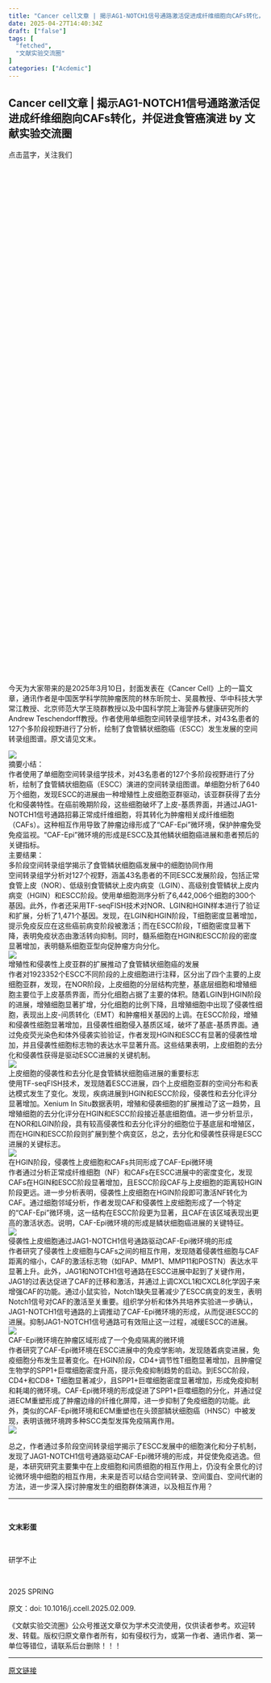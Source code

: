 ```yaml
---
title: "Cancer cell文章 | 揭示AG1-NOTCH1信号通路激活促进成纤维细胞向CAFs转化，并促进食管癌演进"
date: 2025-04-27T14:40:34Z
draft: ["false"]
tags: [
  "fetched",
  "文献实验交流圈"
]
categories: ["Acdemic"]
---
```

Cancer cell文章 | 揭示AG1-NOTCH1信号通路激活促进成纤维细胞向CAFs转化，并促进食管癌演进 by 文献实验交流圈
------
<div><section data-pm-slice="0 0 []"><section><section><section><section><p><span leaf="">点击蓝字，关注我们</span></p></section></section><section><section><section><svg viewbox="0 0 1 1"></svg></section></section></section><section><section><section><svg viewbox="0 0 1 1"></svg></section></section></section></section></section></section><p><span><span leaf="">今天为大家带来的是</span></span><span lang="EN-US"><span leaf="">2025</span></span><span><span leaf="">年</span></span><span lang="EN-US"><span leaf="">3</span></span><span><span leaf="">月</span></span><span lang="EN-US"><span leaf="">10</span></span><span><span leaf="">日，封面发表在《</span></span><span lang="EN-US"><span leaf="">Cancer Cell</span></span><span><span leaf="">》上的一篇文章，通讯作者是中国医学科学院肿瘤医院的林东昕院士、吴晨教授、华中科技大学常江教授、北京师范大学王晓群教授以及中国科学院上海营养与健康研究所的</span></span><span lang="EN-US"><span leaf="">Andrew Teschendorff</span></span><span><span leaf="">教授。作者使用<span textstyle="">单细胞空间转录组学</span>技术，<span textstyle="">对</span></span></span><span lang="EN-US"><span leaf=""><span textstyle="">43</span></span></span><span><span leaf=""><span textstyle="">名患者的</span></span></span><span lang="EN-US"><span leaf=""><span textstyle="">127</span></span></span><span><span leaf=""><span textstyle="">个多阶段视野</span>进行了分析，绘制了<span textstyle="">食管鳞状细胞癌（</span></span></span><span lang="EN-US"><span leaf=""><span textstyle="">ESCC</span></span></span><span><span leaf=""><span textstyle="">）发生发展的空间转录组图谱。</span><span textstyle="">原文请见文末。</span></span></span></p><section nodeleaf=""><img data-src="https://mmbiz.qpic.cn/mmbiz_png/GdRBplVKib7gtCgN5UcZibM1UlMzIHpHa0ZmQOVbsiaxcK0eP2GMAWDC577rJs0XjH36tEfQu1ljOLREbYLpN7Hug/640?wx_fmt=png&amp;from=appmsg" data-ratio="0.8085519922254616" data-s="300,640" data-type="png" data-w="1029" type="block" data-imgfileid="100000679" src="https://mmbiz.qpic.cn/mmbiz_png/GdRBplVKib7gtCgN5UcZibM1UlMzIHpHa0ZmQOVbsiaxcK0eP2GMAWDC577rJs0XjH36tEfQu1ljOLREbYLpN7Hug/640?wx_fmt=png&amp;from=appmsg"></section><section><span leaf=""><span textstyle="">摘要小结：</span></span></section><section><span leaf="">作者使用了<span textstyle="">单细胞空间转录组学技术</span>，<span textstyle="">对43名患者的127个多阶段视野进行了分析</span>，绘制了<span textstyle="">食管鳞状细胞癌（ESCC）演进的空间转录组图谱</span>。<span textstyle="">单细胞分析了640万个细胞</span>，<span textstyle="">发现ESCC的进展由一种增殖性上皮细胞亚群驱动，该亚群获得了去分化和侵袭特性。</span>在<span textstyle="">癌前晚期阶段</span>，<span textstyle="">这些细胞破坏了上皮-基质界面，并</span><span textstyle="">通过JAG1-NOTCH1信号通路</span><span textstyle="">招募正常成纤维细胞，将其转化为肿瘤相关成纤维细胞（CAFs）。</span>这种相互作用导致了<span textstyle="">肿瘤边缘形成了“CAF-Epi”微环境，保护肿瘤免受免疫监视。</span><span textstyle="">“CAF-Epi”微环境的形成是ESCC及其他鳞状细胞癌进展和患者预后的关键指标。</span></span></section><section><span leaf=""><span textstyle="">主要结果：</span></span></section><section><span leaf=""><span textstyle="">多阶段空间转录组学揭示了</span></span><span leaf=""><span textstyle="">食管鳞状细胞癌发展中的细胞协同作用</span></span></section><section><span leaf=""><span textstyle="">空间转录组学分析对127个视野</span>，涵盖43名患者的不同ESCC发展阶段，包括<span textstyle="">正常食管上皮（NOR）、低级别食管鳞状上皮内病变（LGIN）、高级别食管鳞状上皮内病变（HGIN）和ESCC阶段。</span>使用<span textstyle="">单细胞测序</span>分析了6,442,006个细胞的300个基因。此外，作者还采用TF-seqFISH技术对NOR、LGIN和HGIN样本进行了验证和扩展，分析了1,471个基因。发现，<span textstyle="">在LGIN和HGIN阶段，T细胞密度显著增加，提示免疫反应在这些癌前病变阶段被激活</span>；<span textstyle="">而在ESCC阶段，T细胞密度显著下降，表明免疫状态由激活转向抑制。</span>同时，<span textstyle="">髓系细胞在HGIN和ESCC阶段的密度显著增加，表明髓系细胞亚型向促肿瘤方向分化。</span></span></section><section nodeleaf=""><img data-src="https://mmbiz.qpic.cn/mmbiz_png/GdRBplVKib7gtCgN5UcZibM1UlMzIHpHa0sicoV36VSMicPBc6VR6UujEf4ZdVhXkjVYoGr4uicRR50bfkW1sYFflIw/640?wx_fmt=png&amp;from=appmsg" data-ratio="1.309662398137369" data-s="300,640" data-type="png" data-w="859" type="block" data-imgfileid="100000680" src="https://mmbiz.qpic.cn/mmbiz_png/GdRBplVKib7gtCgN5UcZibM1UlMzIHpHa0sicoV36VSMicPBc6VR6UujEf4ZdVhXkjVYoGr4uicRR50bfkW1sYFflIw/640?wx_fmt=png&amp;from=appmsg"></section><section><span leaf=""><span textstyle="">增殖性和侵袭性上皮亚群的扩展推动了食管鳞状细胞癌的发展</span></span></section><section><span leaf="">作者对<span textstyle="">1923352个ESCC不同阶段的上皮细胞进行注释</span>，<span textstyle="">区分出了四个主要的上皮细胞亚群</span>，发现，<span textstyle="">在NOR阶段，上皮细胞的分层结构完整，基底层细胞和增殖细胞主要位于上皮基质界面，而分化细胞占据了主要的体积。</span><span textstyle="">随着LGIN到HGIN阶段的进展，增殖细胞显著扩增，分化细胞的比例下降，且增殖细胞中出现了侵袭性细胞，表现出上皮-间质转化（EMT）和肿瘤相关基因的上调。</span><span textstyle="">在ESCC阶段，增殖和侵袭性细胞显著增加，且侵袭性细胞侵入基质区域，破坏了基底-基质界面。</span>通过<span textstyle="">免疫荧光染色和体外侵袭实验验证</span>，作者发现<span textstyle="">HGIN和ESCC有显著的侵袭性增加，并且侵袭性细胞标志物的表达水平显著升高。</span>这些结果表明，<span textstyle="">上皮细胞的去分化和侵袭性获得是驱动ESCC进展的关键机制。</span></span></section><section nodeleaf=""><img data-src="https://mmbiz.qpic.cn/mmbiz_png/GdRBplVKib7gtCgN5UcZibM1UlMzIHpHa0IGdy7FWU6HImK0ofkmjKPDn0IFrUdiax5FiciaLQkD0ujnl6LY2GafCrw/640?wx_fmt=png&amp;from=appmsg" data-ratio="1.3220153340635268" data-s="300,640" data-type="png" data-w="913" type="block" data-imgfileid="100000681" src="https://mmbiz.qpic.cn/mmbiz_png/GdRBplVKib7gtCgN5UcZibM1UlMzIHpHa0IGdy7FWU6HImK0ofkmjKPDn0IFrUdiax5FiciaLQkD0ujnl6LY2GafCrw/640?wx_fmt=png&amp;from=appmsg"></section><section><span leaf=""><span textstyle="">上皮细胞的侵袭性和去分化是食管鳞状细胞癌进展的重要标志</span></span></section><section><span leaf="">使用<span textstyle="">TF-seqFISH技术</span>，<span textstyle="">发现随着ESCC进展，四个上皮细胞亚群的空间分布和表达模式发生了变化。</span>发现，<span textstyle="">疾病进展到HGIN和ESCC阶段，侵袭性和去分化评分显著增加</span>。Xenium In Situ数据表明，增殖和侵袭细胞的扩展推动了这一趋势，且增殖细胞的去分化评分在HGIN和ESCC阶段接近基底细胞值。进一步分析显示，<span textstyle="">在NOR和LGIN阶段，具有较高侵袭性和去分化评分的细胞位于基底层和增殖区，而在HGIN和ESCC阶段则扩展到整个病变区，</span>总之，<span textstyle="">去分化和侵袭性获得是ESCC进展的关键标志。</span></span></section><section nodeleaf=""><img data-imgfileid="100000682" data-ratio="1.2651356993736953" data-s="300,640" data-src="https://mmbiz.qpic.cn/mmbiz_png/GdRBplVKib7gtCgN5UcZibM1UlMzIHpHa0PiarnpicibKDfy6rDlBEuMoSXFVCAZP1tVgoO0rBaBRKl0B59Hv9TSHtw/640?wx_fmt=png&amp;from=appmsg" data-type="png" data-w="958" type="block" src="https://mmbiz.qpic.cn/mmbiz_png/GdRBplVKib7gtCgN5UcZibM1UlMzIHpHa0PiarnpicibKDfy6rDlBEuMoSXFVCAZP1tVgoO0rBaBRKl0B59Hv9TSHtw/640?wx_fmt=png&amp;from=appmsg"></section><section><span leaf=""><span textstyle="">在HGIN阶段，侵袭性上皮细胞和CAFs共同形成了CAF-Epi微环境</span></span></section><section><span leaf="">作者通过<span textstyle="">分析正常成纤维细胞（NF）和CAFs在ESCC进展中的密度变化</span>，<span textstyle="">发现CAFs在HGIN和ESCC阶段显著增加，且ESCC阶段CAF与上皮细胞的距离较HGIN阶段更远。</span>进一步分析表明，<span textstyle="">侵袭性上皮细胞在HGIN阶段即可激活NF转化为CAF。</span>通过<span textstyle="">细胞邻域分析</span>，作者<span textstyle="">发现CAF和侵袭性上皮细胞形成了一个特定的“CAF-Epi”微环境，这一结构在ESCC阶段更为显著，且CAF在该区域表现出更高的激活状态。</span>说明，CAF-Epi微环境的形成是鳞状细胞癌进展的关键特征。</span></section><section nodeleaf=""><img data-src="https://mmbiz.qpic.cn/mmbiz_png/GdRBplVKib7gtCgN5UcZibM1UlMzIHpHa0qibQXhycQPF7uZSfrjGw9wz751dhg2rtyYLsiart8VAVdwzDabTI8pbg/640?wx_fmt=png&amp;from=appmsg" data-ratio="1.3220892274211098" data-s="300,640" data-type="png" data-w="919" type="block" data-imgfileid="100000683" src="https://mmbiz.qpic.cn/mmbiz_png/GdRBplVKib7gtCgN5UcZibM1UlMzIHpHa0qibQXhycQPF7uZSfrjGw9wz751dhg2rtyYLsiart8VAVdwzDabTI8pbg/640?wx_fmt=png&amp;from=appmsg"></section><section><span leaf=""><span textstyle="">侵袭性上皮细胞通过JAG1-NOTCH1信号通路驱动CAF-Epi微环境的形成</span></span></section><section><span leaf="">作者研究了侵袭性上皮细胞与CAFs之间的相互作用，发现<span textstyle="">随着侵袭性细胞与CAF距离的缩小，CAF的激活标志物（如FAP、MMP1、MMP11和POSTN）表达水平显著上升。</span>此外，<span textstyle="">JAG1和NOTCH1信号通路</span><span textstyle="">在ESCC进展中起到了关键作用，JAG1的过表达促进了CAF的迁移和激活，并通过上调CXCL1和CXCL8化学因子来增强CAF的功能。</span>通过<span textstyle="">小鼠实验</span>，<span textstyle="">Notch1缺失显著减少了ESCC病变的发生，表明Notch1信号对CAF的激活至关重要。</span><span textstyle="">组织学分析和体外共培养</span>实验进一步确认，<span textstyle="">JAG1-NOTCH1信号通路的上调推动了CAF-Epi微环境的形成，从而促进ESCC的进展。</span>抑制JAG1-NOTCH1信号通路可有效阻止这一过程，减缓ESCC的进展。</span></section><section nodeleaf=""><img data-imgfileid="100000684" data-ratio="1.2307692307692308" data-s="300,640" data-src="https://mmbiz.qpic.cn/mmbiz_png/GdRBplVKib7gtCgN5UcZibM1UlMzIHpHa0rWrg5tcJg5qAjOU1XLyhuvfibwcaEAib346FyZ0SCnTgMogRK5m4BcEA/640?wx_fmt=png&amp;from=appmsg" data-type="png" data-w="975" type="block" src="https://mmbiz.qpic.cn/mmbiz_png/GdRBplVKib7gtCgN5UcZibM1UlMzIHpHa0rWrg5tcJg5qAjOU1XLyhuvfibwcaEAib346FyZ0SCnTgMogRK5m4BcEA/640?wx_fmt=png&amp;from=appmsg"></section><section><span leaf=""><span textstyle="">CAF-Epi微环境在肿瘤区域形成了一个免疫隔离的微环境</span></span></section><section><span leaf="">作者研究了<span textstyle="">CAF-Epi微环境在ESCC进展中的免疫学影响</span>，发现随着病变进展，免疫细胞分布发生显著变化。<span textstyle="">在HGIN阶段，CD4+调节性T细胞显著增加，且肿瘤促生物学的SPP1+巨噬细胞密度升高，提示免疫抑制趋势的启动。</span><span textstyle="">到ESCC阶段，CD4+和CD8+ T细胞显著减少，且SPP1+巨噬细胞密度显著增加，形成免疫抑制和耗竭的微环境。</span><span textstyle="">CAF-Epi微环境的形成促进了SPP1+巨噬细胞的分化，并通过促进ECM重塑形成了肿瘤边缘的纤维化屏障，进一步抑制了免疫细胞的功能。</span>此外，类似的CAF-Epi微环境和ECM重塑也在头颈部鳞状细胞癌（HNSC）中被发现，表明该微环境跨多种SCC类型发挥免疫隔离作用。</span></section><section nodeleaf=""><img data-imgfileid="100000685" data-ratio="1.32560706401766" data-s="300,640" data-src="https://mmbiz.qpic.cn/mmbiz_png/GdRBplVKib7gtCgN5UcZibM1UlMzIHpHa07AzLCx8a9jXpKEIMerWgGHhWCJFVibuEatibZoyXCKPs7AXia5r6UZ1sg/640?wx_fmt=png&amp;from=appmsg" data-type="png" data-w="906" type="block" src="https://mmbiz.qpic.cn/mmbiz_png/GdRBplVKib7gtCgN5UcZibM1UlMzIHpHa07AzLCx8a9jXpKEIMerWgGHhWCJFVibuEatibZoyXCKPs7AXia5r6UZ1sg/640?wx_fmt=png&amp;from=appmsg"></section><p><span leaf="">总之，作者通过<span textstyle="">多阶段空间转录组学</span>揭示了<span textstyle="">ESCC发展中的细胞演化和分子机制，发现了JAG1-NOTCH1信号通路驱动CAF-Epi微环境的形成，并促使免疫逃逸。</span>但是，本研究研究主要集中在上皮细胞和间质细胞的相互作用上，仍没有全景化的讨论微环境中细胞的相互作用，未来是否可以结合空间转录、空间蛋白、空间代谢的方法，进一步深入探讨肿瘤发生的细胞群体演进，以及相互作用？</span></p><hr><section data-pm-slice="0 0 []"><section><section><section><section><section><section><section><section><section><p><span leaf=""><br></span></p></section></section></section></section></section></section><section><section><section><p><strong><span leaf="">文末彩蛋</span></strong></p></section></section></section><section><section><section><section><section><p><span leaf=""><br></span></p></section></section></section></section></section></section><section><section><section data-cacheurl="" data-remoteid=""><section><section><section><section><p><span leaf="">研学不止</span></p><p><span leaf=""><br></span></p></section></section></section></section></section></section></section><section><section><p><span leaf="">2025 SPRING</span></p></section></section></section></section></section><section data-pm-slice="0 0 []"><section><section><section><section><p><span leaf="">原文：</span><span leaf="">doi: 10.1016/j.ccell.2025.02.009.</span></p><p><span leaf="">《文献实验交流圈》公众号推送文章仅为学术交流使用，仅供读者参考。欢迎转发、转载。版权归原文章作者所有，如有侵权行为，或第一作者、通讯作者、第一单位等错位，请联系后台删除！！！</span></p></section></section></section></section></section><p><mp-style-type data-value="3"></mp-style-type></p></div>  
<hr>
<a href="https://mp.weixin.qq.com/s/E8-h_rvX6UfLBRaHe4T7Aw",target="_blank" rel="noopener noreferrer">原文链接</a>
